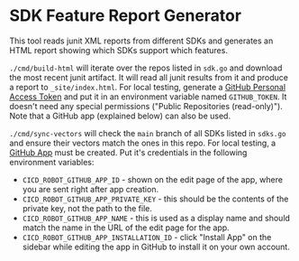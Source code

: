# SDK Feature Report Generator

This tool reads junit XML reports from different SDKs and generates an HTML report showing which SDKs support which features.

`./cmd/build-html` will iterate over the repos listed in `sdk.go` and download the most recent junit artifact. It will read
all junit results from it and produce a report to `_site/index.html`.  For local testing, generate a
[GitHub Personal Access Token](https://github.com/settings/tokens?type=beta) and put it in an environment variable named
`GITHUB_TOKEN`. It doesn't need any special permissions ("Public Repositories (read-only)"). Note that a GitHub app (explained below) can also be used.

`./cmd/sync-vectors` will check the `main` branch of all SDKs listed in `sdks.go` and ensure their vectors match the ones in this repo.
For local testing, a [GitHub App](https://github.com/settings/apps) must be created. Put it's credentials in the following environment variables:

* `CICD_ROBOT_GITHUB_APP_ID` - shown on the edit page of the app, where you are sent right after app creation.
* `CICD_ROBOT_GITHUB_APP_PRIVATE_KEY` - this should be the contents of the private key, not the path to the file.
* `CICD_ROBOT_GITHUB_APP_NAME` - this is used as a display name and should match the name in the URL of the edit page for the app.
* `CICD_ROBOT_GITHUB_APP_INSTALLATION_ID` - click "Install App" on the sidebar while editing the app in GitHub to install it on your own account.

